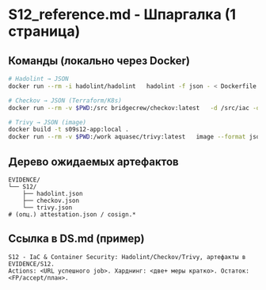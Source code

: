 # S12_reference.md - Шпаргалка (1 страница)

## Команды (локально через Docker)

```bash
# Hadolint → JSON
docker run --rm -i hadolint/hadolint   hadolint -f json - < Dockerfile > EVIDENCE/S12/hadolint.json || true

# Checkov → JSON (Terraform/K8s)
docker run --rm -v $PWD:/src bridgecrew/checkov:latest   -d /src/iac -o json > EVIDENCE/S12/checkov.json || true

# Trivy → JSON (image)
docker build -t s09s12-app:local .
docker run --rm -v $PWD:/work aquasec/trivy:latest   image --format json --output /work/EVIDENCE/S12/trivy.json --ignore-unfixed s09s12-app:local || true
```

## Дерево ожидаемых артефактов

```text
EVIDENCE/
└── S12/
    ├── hadolint.json
    ├── checkov.json
    └── trivy.json
# (опц.) attestation.json / cosign.*
```

## Ссылка в DS.md (пример)

```text
S12 - IaC & Container Security: Hadolint/Checkov/Trivy, артефакты в EVIDENCE/S12. 
Actions: <URL успешного job>. Харднинг: <две+ меры кратко>. Остаток: <FP/accept/план>.
```

